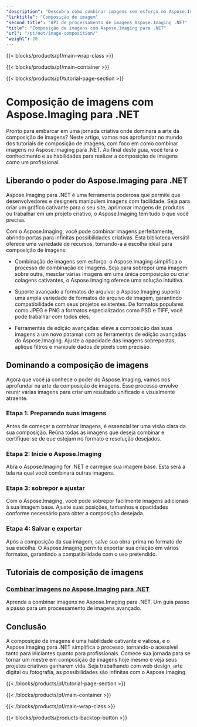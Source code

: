 ```yaml
---
"description": "Descubra como combinar imagens sem esforço no Aspose.Imaging para .NET com nossos tutoriais completos. Aprimore suas habilidades em processamento de imagens hoje mesmo!"
"linktitle": "Composição de imagem"
"second_title": "API de processamento de imagens Aspose.Imaging .NET"
"title": "Composição de imagens com Aspose.Imaging para .NET"
"url": "/pt/net/image-composition/"
"weight": 20
---
```


{{< blocks/products/pf/main-wrap-class >}}

{{< blocks/products/pf/main-container >}}

{{< blocks/products/pf/tutorial-page-section >}}

# Composição de imagens com Aspose.Imaging para .NET


Pronto para embarcar em uma jornada criativa onde dominará a arte da composição de imagens? Neste artigo, vamos nos aprofundar no mundo dos tutoriais de composição de imagens, com foco em como combinar imagens no Aspose.Imaging para .NET. Ao final deste guia, você terá o conhecimento e as habilidades para realizar a composição de imagens como um profissional.

## Liberando o poder do Aspose.Imaging para .NET

Aspose.Imaging para .NET é uma ferramenta poderosa que permite que desenvolvedores e designers manipulem imagens com facilidade. Seja para criar um gráfico cativante para o seu site, aprimorar imagens de produtos ou trabalhar em um projeto criativo, o Aspose.Imaging tem tudo o que você precisa.

Com o Aspose.Imaging, você pode combinar imagens perfeitamente, abrindo portas para infinitas possibilidades criativas. Esta biblioteca versátil oferece uma variedade de recursos, tornando-a a escolha ideal para composição de imagens:

- Combinação de imagens sem esforço: o Aspose.Imaging simplifica o processo de combinação de imagens. Seja para sobrepor uma imagem sobre outra, mesclar várias imagens em uma única composição ou criar colagens cativantes, o Aspose.Imaging oferece uma solução intuitiva.

- Suporte avançado a formatos de arquivo: o Aspose.Imaging suporta uma ampla variedade de formatos de arquivo de imagem, garantindo compatibilidade com seus projetos existentes. De formatos populares como JPEG e PNG a formatos especializados como PSD e TIFF, você pode trabalhar com todos eles.

- Ferramentas de edição avançadas: eleve a composição das suas imagens a um novo patamar com as ferramentas de edição avançadas do Aspose.Imaging. Ajuste a opacidade das imagens sobrepostas, aplique filtros e manipule dados de pixels com precisão.

## Dominando a composição de imagens

Agora que você já conhece o poder do Aspose.Imaging, vamos nos aprofundar na arte da composição de imagens. Esse processo envolve reunir várias imagens para criar um resultado unificado e visualmente atraente.

### Etapa 1: Preparando suas imagens

Antes de começar a combinar imagens, é essencial ter uma visão clara da sua composição. Reúna todas as imagens que deseja combinar e certifique-se de que estejam no formato e resolução desejados.

### Etapa 2: Inicie o Aspose.Imaging

Abra o Aspose.Imaging for .NET e carregue sua imagem base. Esta será a tela na qual você combinará outras imagens.

### Etapa 3: sobrepor e ajustar

Com o Aspose.Imaging, você pode sobrepor facilmente imagens adicionais à sua imagem base. Ajuste suas posições, tamanhos e opacidades conforme necessário para obter a composição desejada.

### Etapa 4: Salvar e exportar

Após a composição da sua imagem, salve sua obra-prima no formato de sua escolha. O Aspose.Imaging permite exportar sua criação em vários formatos, garantindo a compatibilidade com o uso pretendido.

## Tutoriais de composição de imagens
### [Combinar imagens no Aspose.Imaging para .NET](./combine-images/)
Aprenda a combinar imagens no Aspose.Imaging para .NET. Um guia passo a passo para um processamento de imagens avançado.

## Conclusão

A composição de imagens é uma habilidade cativante e valiosa, e o Aspose.Imaging para .NET simplifica o processo, tornando-o acessível tanto para iniciantes quanto para profissionais. Comece sua jornada para se tornar um mestre em composição de imagens hoje mesmo e veja seus projetos criativos ganharem vida. Seja trabalhando com web design, arte digital ou fotografia, as possibilidades são infinitas com o Aspose.Imaging.

{{< /blocks/products/pf/tutorial-page-section >}}

{{< /blocks/products/pf/main-container >}}

{{< /blocks/products/pf/main-wrap-class >}}

{{< blocks/products/products-backtop-button >}}